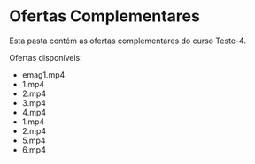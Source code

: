 # Ofertas Complementares

Esta pasta contém as ofertas complementares do curso Teste-4.

Ofertas disponíveis:
- emag1.mp4
- 1.mp4
- 2.mp4
- 3.mp4
- 4.mp4
- 1.mp4
- 2.mp4
- 5.mp4
- 6.mp4